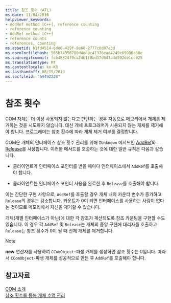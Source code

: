 ```yaml
---
title: 참조 횟수 (ATL)
ms.date: 11/04/2016
helpviewer_keywords:
- AddRef method [C++], reference counting
- reference counting
- AddRef method [C++]
- reference counts
- references, counting
ms.assetid: b1fd4514-6de6-429f-9e60-2777c0d07a3d
ms.openlocfilehash: 565b74956280d4e80c41376ead4249e69980a80e
ms.sourcegitcommit: fcb48824f9ca24b1f8bd37d647a4d592de1cc925
ms.translationtype: MT
ms.contentlocale: ko-KR
ms.lasthandoff: 08/15/2019
ms.locfileid: "69492228"
---
```

# <a name="reference-counting"></a>참조 횟수

COM 자체는 더 이상 사용되지 않는다고 판단하는 경우 자동으로 메모리에서 개체를 제거하는 것을 시도하지 않습니다. 대신 개체 프로그래머가 사용되지 않는 개체를 제거해야 합니다. 프로그래머는 참조 횟수에 따라 개체 제거 여부를 결정합니다.

COM은 개체의 인터페이스 참조 횟수 관리를 위해 `IUnknown` 메서드인 [AddRef](/windows/win32/api/unknwn/nf-unknwn-iunknown-addref)와 [Release](/windows/win32/api/unknwn/nf-unknwn-iunknown-release)를 사용합니다. 이러한 메서드를 호출하는 것에 대한 일반 규칙은 다음과 같습니다.

- 클라이언트가 인터페이스 포인터를 받을 때마다 인터페이스에서 `AddRef`를 호출해야 합니다.

- 클라이언트는 인터페이스 포인터 사용을 완료한 후 `Release`를 호출해야 합니다.

이는 간단한 구현 사항으로, `AddRef`를 호출할 경우 개체 내의 카운터 변수가 증가하고 `Release`의 경우는 감소합니다. 카운트가 0이 되면 인터페이스를 사용하는 사람이 없다는 것이므로 메모리에서 자신을 제거할 수 있습니다.

개체(개별 인터페이스가 아닌)에 대한 각 참조가 계산되도록 참조 카운팅을 구현할 수도 있습니다. 이 경우 각 `AddRef` 및 `Release`는 개체의 중앙 구현에 대리자를 호출하고 `Release`는 참조 횟수가 0이 될 때 전체 개체를 제거합니다.

> [!NOTE]
>  **new** 연산자를 사용하여 `CComObject`-파생 개체를 생성하면 참조 횟수는 0입니다. 따라서 `CComObject`-파생 개체를 성공적으로 만든 후 `AddRef`를 호출해야 합니다.

## <a name="see-also"></a>참고자료

[COM 소개](../atl/introduction-to-com.md)<br/>
[참조 횟수를 통해 개체 수명 관리](/windows/win32/com/managing-object-lifetimes-through-reference-counting)
